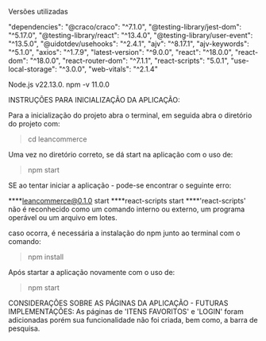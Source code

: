 Versões utilizadas

"dependencies":
"@craco/craco": "^7.1.0",
"@testing-library/jest-dom": "^5.17.0",
"@testing-library/react": "^13.4.0",
"@testing-library/user-event": "^13.5.0",
"@uidotdev/usehooks": "^2.4.1",
"ajv": "^8.17.1",
"ajv-keywords": "^5.1.0",
"axios": "^1.7.9",
"latest-version": "^9.0.0",
"react": "^18.0.0",
"react-dom": "^18.0.0",
"react-router-dom": "^7.1.1",
"react-scripts": "5.0.1",
"use-local-storage": "^3.0.0",
"web-vitals": "^2.1.4"

Node.js v22.13.0.
npm -v 11.0.0

INSTRUÇÕES PARA INICIALIZAÇÃO DA APLICAÇÃO:

Para a inicialização do projeto abra o terminal, em seguida abra o diretório do projeto com:

> cd leancommerce

Uma vez no diretório correto, se dá start na aplicação com o uso de:

> npm start

SE ao tentar iniciar a aplicação - pode-se encontrar o seguinte erro:

\***\*leancommerce@0.1.0 start
\*\***react-scripts start
\*\*\*\*'react-scripts' não é reconhecido como um comando interno ou externo, um programa operável ou um arquivo em lotes.

caso ocorra, é necessária a instalação do npm junto ao terminal com o comando:

> npm install

Após startar a aplicação novamente com o uso de:

> npm start

CONSIDERAÇÕES SOBRE AS PÁGINAS DA APLICAÇÃO - FUTURAS IMPLEMENTAÇÕES:
As páginas de 'ITENS FAVORITOS' e 'LOGIN' foram adicionadas porém sua funcionalidade não foi criada, bem como, a barra de pesquisa.
